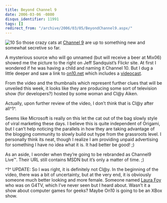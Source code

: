 ```yaml
---
title: Beyond Channel 9
date: 2006-03-06 -0800
disqus_identifier: 11991
tags: []
redirect_from: "/archive/2006/03/05/BeyondChannel9.aspx/"
---
```


![10](https://haacked.com/images/On10.jpg) So those crazy cats at
[Channel 9](http://channel9.msdn.com/ "Channel 9") are up to something
new and somewhat secretive so far.

A mysterious source who will go unnamed (but will receive a beer at
Mix06) showed me the picture to the right on Jeff Sandquist’s Flickr
site. At first I wondered if he was having a child and naming it Channel
10. But I dug a little deeper and saw a link to
[on10.net](http://on10.net/ "On 10") which includes a
[videocast](http://on10.net/TheShow/feed/daily/wmv/default.aspx "Videocast").

From the video and the thumbnails which represent further clues that
will be unveiled this week, it looks like they are producing some sort
of television show (for developers?) hosted by some woman and Cl@y
Aìken.

Actually, upon further review of the video, I don’t think that is Cl@y
after all^1^.

Seems like Microsoft is really on this let the cat out of the bag slowly
style of viral marketing these days. I believe this is quite independent
of Origami, but I can’t help noticing the parallels in how they are
taking advantage of the blogging community to slowly build out hype from
the grassroots level. I personally think its neat, though I realize I am
providing unpaid advertising for something I have no idea what it is. It
had better be good! ;)

As an aside, I wonder when they’re going to be rebranded as Channel9
Live™. Their URL still contains MSDN but it’s only a matter of time. ;)

^1^ UPDATE: So I was right, it is definitely not Cl@y. In the beginning
of the video, there was a bit of uncertainty, but at the very end, it is
obviously someone much better looking and more female. Someone named
[Laura Foy](http://laurafoy.typepad.com/laura_foy/ "Laura Foy") who was
on G4TV, which I’ve never seen but I heard about. Wasn’t it a show about
computer games for geeks? Maybe On10 is going to be an XBox show.

